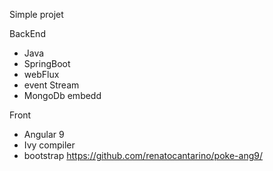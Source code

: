 Simple projet

BackEnd

- Java
- SpringBoot
- webFlux 
- event Stream
- MongoDb embedd


Front

- Angular 9
- Ivy compiler
- bootstrap
https://github.com/renatocantarino/poke-ang9/
